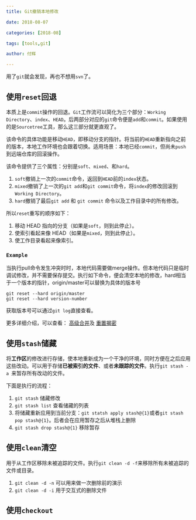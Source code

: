 ```yaml
---
title: Git撤销本地修改

date: 2018-08-07

categories: [2018-08]

tags: [tools,git]

author: 付辉

---
```


用了`git`就会发现，再也不想用`svn`了。

## 使用`reset`回退

本质上是`commit`操作的回退。`Git`工作流可以简化为三个部分：`Working Directory`、`index`、`HEAD`。后两部分对应的`git`命令便是`add`和`commit`。如果使用的是`Sourcetree`工具，那么这三部分就更直观了。

该命令的具体功能是移动`HEAD`，即移动分支的指针。将当前的`HEAD`重新指向之前的版本，本地工作环境也会跟着切换。适用场景：本地已经`commit`，但尚未`push`到远端仓库的回滚操作。

该命令提供了三个属性：分别是`soft`、`mixed`、和`hard`。

1. `soft`撤销上一次的`commit`命令，返回到`HEAD`前的`index`状态。
2. `mixed`撤销了上一次的`git add`和`git commit`命令，将`index`的修改回滚到`Working Directory`。
3. `hard`撤销了最后`git add` 和 `git commit` 命令以及工作目录中的所有修改。

所以`reset`重写的顺序如下：

1. 移动 HEAD 指向的分支（如果是`soft`，则到此停止）。
2. 使索引看起来像 HEAD（如果是`mixed`，则到此停止）。
3. 使工作目录看起来像索引。

### `Example`
当执行pull命令发生冲突时时，本地代码需要做merge操作。但本地代码只是临时调试修改，并不需要保存提交。执行如下命令，便会清空本地的修改，hard相当于一个版本的指针，origin/master可以替换为具体的版本号
```git
git reset --hard origin/master
git reset --hard version-number
```
获取版本号可以通过`git log`直接查看。

更多详细介绍，可以查看： [高级合并](https://git-scm.com/book/zh/v2/Git-%E5%B7%A5%E5%85%B7-%E9%AB%98%E7%BA%A7%E5%90%88%E5%B9%B6)及 [重置揭密](https://git-scm.com/book/zh/v2/Git-%E5%B7%A5%E5%85%B7-%E9%87%8D%E7%BD%AE%E6%8F%AD%E5%AF%86)



## 使用`stash`储藏

将**工作区**的修改进行存储，使本地重新成为一个干净的环境，同时方便在之后应用这些改动。可以用于存储**已被索引的文件**、或者**未跟踪的文件**。执行`git stash -a `来暂存所有改动的文件。

下面是执行的流程：

1. `git stash` 储藏修改
2. `git stash list` 查看储藏的列表
3. 将储藏重新应用到当前分支：`git statsh apply stash@{1}`或者`git stash pop stash@{1}`。后者会在应用暂存之后从堆栈上删除
4. `git stash drop stash@{1}` 移除暂存



## 使用`clean`清空

用于从工作区移除未被追踪的文件。执行`git clean -d -f`来移除所有未被追踪的文件或目录。

1. `git clean -d -n` 可以用来做一次删除前的演示
2. `git clean -d -i` 用于交互式的删除文件



## 使用`checkout`

